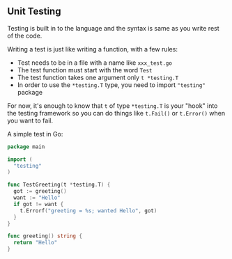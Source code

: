 ## Unit Testing

Testing is built in to the language and the syntax is same as you write rest of the code.

Writing a test is just like writing a function, with a few rules:
- Test needs to be in a file with a name like `xxx_test.go`
- The test function must start with the word `Test`
- The test function takes one argument only `t *testing.T`
- In order to use the `*testing.T` type, you need to import `"testing"` package

For now, it's enough to know that `t` of type `*testing.T` is your "hook" into the testing framework so you can do things like `t.Fail()` or `t.Error()` when you want to fail.

A simple test in Go:

```go
package main

import (
  "testing"
)

func TestGreeting(t *testing.T) {
  got := greeting()
  want := "Hello"
  if got != want {
    t.Errorf("greeting = %s; wanted Hello", got)
  }
}

func greeting() string {
  return "Hello"
}
```
